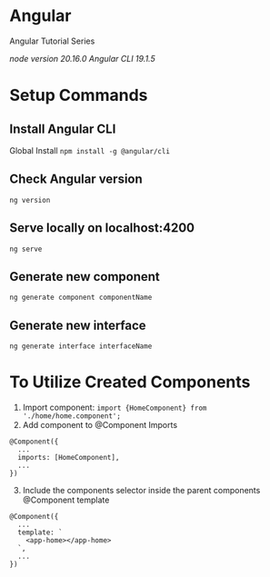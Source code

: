 # Angular
Angular Tutorial Series

*node version 20.16.0*
*Angular CLI 19.1.5*


# Setup Commands
## Install Angular CLI
Global Install `npm install -g @angular/cli`
## Check Angular version
`ng version`
## Serve locally on localhost:4200
`ng serve`
## Generate new component
`ng generate component componentName`
## Generate new interface
`ng generate interface interfaceName`

# To Utilize Created Components
1. Import component: `import {HomeComponent} from './home/home.component';`
2. Add component to @Component Imports
```
@Component({
  ...
  imports: [HomeComponent],
  ...
})
```
3. Include the components selector inside the parent components @Component template
```
@Component({
  ...
  template: `
    <app-home></app-home>
  `,
  ...
})
```